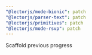 ```yaml
---
"@lectorjs/mode-bionic": patch
"@lectorjs/parser-text": patch
"@lectorjs/primitives": patch
"@lectorjs/mode-rsvp": patch
---
```


Scaffold previous progress
